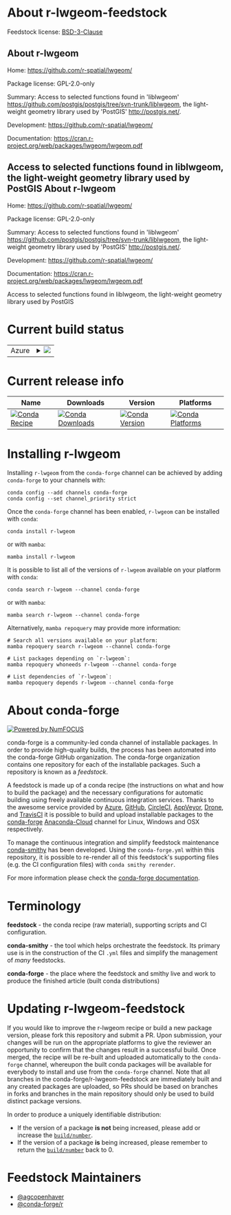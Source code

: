 About r-lwgeom-feedstock
========================

Feedstock license: [BSD-3-Clause](https://github.com/conda-forge/r-lwgeom-feedstock/blob/main/LICENSE.txt)

About r-lwgeom
--------------

Home: https://github.com/r-spatial/lwgeom/

Package license: GPL-2.0-only

Summary: Access to selected functions found in 'liblwgeom' <https://github.com/postgis/postgis/tree/svn-trunk/liblwgeom>, the light-weight geometry library used by 'PostGIS' <http://postgis.net/>.

Development: https://github.com/r-spatial/lwgeom/

Documentation: https://cran.r-project.org/web/packages/lwgeom/lwgeom.pdf

Access to selected functions found in liblwgeom, the light-weight geometry library used by PostGIS
About r-lwgeom
--------------

Home: https://github.com/r-spatial/lwgeom/

Package license: GPL-2.0-only

Summary: Access to selected functions found in 'liblwgeom' <https://github.com/postgis/postgis/tree/svn-trunk/liblwgeom>, the light-weight geometry library used by 'PostGIS' <http://postgis.net/>.

Development: https://github.com/r-spatial/lwgeom/

Documentation: https://cran.r-project.org/web/packages/lwgeom/lwgeom.pdf

Access to selected functions found in liblwgeom, the light-weight geometry library used by PostGIS

Current build status
====================


<table>
    
  <tr>
    <td>Azure</td>
    <td>
      <details>
        <summary>
          <a href="https://dev.azure.com/conda-forge/feedstock-builds/_build/latest?definitionId=7067&branchName=main">
            <img src="https://dev.azure.com/conda-forge/feedstock-builds/_apis/build/status/r-lwgeom-feedstock?branchName=main">
          </a>
        </summary>
        <table>
          <thead><tr><th>Variant</th><th>Status</th></tr></thead>
          <tbody><tr>
              <td>linux_64_r_base4.2</td>
              <td>
                <a href="https://dev.azure.com/conda-forge/feedstock-builds/_build/latest?definitionId=7067&branchName=main">
                  <img src="https://dev.azure.com/conda-forge/feedstock-builds/_apis/build/status/r-lwgeom-feedstock?branchName=main&jobName=linux&configuration=linux%20linux_64_r_base4.2" alt="variant">
                </a>
              </td>
            </tr><tr>
              <td>linux_64_r_base4.3</td>
              <td>
                <a href="https://dev.azure.com/conda-forge/feedstock-builds/_build/latest?definitionId=7067&branchName=main">
                  <img src="https://dev.azure.com/conda-forge/feedstock-builds/_apis/build/status/r-lwgeom-feedstock?branchName=main&jobName=linux&configuration=linux%20linux_64_r_base4.3" alt="variant">
                </a>
              </td>
            </tr><tr>
              <td>osx_64_r_base4.2</td>
              <td>
                <a href="https://dev.azure.com/conda-forge/feedstock-builds/_build/latest?definitionId=7067&branchName=main">
                  <img src="https://dev.azure.com/conda-forge/feedstock-builds/_apis/build/status/r-lwgeom-feedstock?branchName=main&jobName=osx&configuration=osx%20osx_64_r_base4.2" alt="variant">
                </a>
              </td>
            </tr><tr>
              <td>osx_64_r_base4.3</td>
              <td>
                <a href="https://dev.azure.com/conda-forge/feedstock-builds/_build/latest?definitionId=7067&branchName=main">
                  <img src="https://dev.azure.com/conda-forge/feedstock-builds/_apis/build/status/r-lwgeom-feedstock?branchName=main&jobName=osx&configuration=osx%20osx_64_r_base4.3" alt="variant">
                </a>
              </td>
            </tr><tr>
              <td>win_64</td>
              <td>
                <a href="https://dev.azure.com/conda-forge/feedstock-builds/_build/latest?definitionId=7067&branchName=main">
                  <img src="https://dev.azure.com/conda-forge/feedstock-builds/_apis/build/status/r-lwgeom-feedstock?branchName=main&jobName=win&configuration=win%20win_64_" alt="variant">
                </a>
              </td>
            </tr>
          </tbody>
        </table>
      </details>
    </td>
  </tr>
</table>

Current release info
====================

| Name | Downloads | Version | Platforms |
| --- | --- | --- | --- |
| [![Conda Recipe](https://img.shields.io/badge/recipe-r--lwgeom-green.svg)](https://anaconda.org/conda-forge/r-lwgeom) | [![Conda Downloads](https://img.shields.io/conda/dn/conda-forge/r-lwgeom.svg)](https://anaconda.org/conda-forge/r-lwgeom) | [![Conda Version](https://img.shields.io/conda/vn/conda-forge/r-lwgeom.svg)](https://anaconda.org/conda-forge/r-lwgeom) | [![Conda Platforms](https://img.shields.io/conda/pn/conda-forge/r-lwgeom.svg)](https://anaconda.org/conda-forge/r-lwgeom) |

Installing r-lwgeom
===================

Installing `r-lwgeom` from the `conda-forge` channel can be achieved by adding `conda-forge` to your channels with:

```
conda config --add channels conda-forge
conda config --set channel_priority strict
```

Once the `conda-forge` channel has been enabled, `r-lwgeom` can be installed with `conda`:

```
conda install r-lwgeom
```

or with `mamba`:

```
mamba install r-lwgeom
```

It is possible to list all of the versions of `r-lwgeom` available on your platform with `conda`:

```
conda search r-lwgeom --channel conda-forge
```

or with `mamba`:

```
mamba search r-lwgeom --channel conda-forge
```

Alternatively, `mamba repoquery` may provide more information:

```
# Search all versions available on your platform:
mamba repoquery search r-lwgeom --channel conda-forge

# List packages depending on `r-lwgeom`:
mamba repoquery whoneeds r-lwgeom --channel conda-forge

# List dependencies of `r-lwgeom`:
mamba repoquery depends r-lwgeom --channel conda-forge
```


About conda-forge
=================

[![Powered by
NumFOCUS](https://img.shields.io/badge/powered%20by-NumFOCUS-orange.svg?style=flat&colorA=E1523D&colorB=007D8A)](https://numfocus.org)

conda-forge is a community-led conda channel of installable packages.
In order to provide high-quality builds, the process has been automated into the
conda-forge GitHub organization. The conda-forge organization contains one repository
for each of the installable packages. Such a repository is known as a *feedstock*.

A feedstock is made up of a conda recipe (the instructions on what and how to build
the package) and the necessary configurations for automatic building using freely
available continuous integration services. Thanks to the awesome service provided by
[Azure](https://azure.microsoft.com/en-us/services/devops/), [GitHub](https://github.com/),
[CircleCI](https://circleci.com/), [AppVeyor](https://www.appveyor.com/),
[Drone](https://cloud.drone.io/welcome), and [TravisCI](https://travis-ci.com/)
it is possible to build and upload installable packages to the
[conda-forge](https://anaconda.org/conda-forge) [Anaconda-Cloud](https://anaconda.org/)
channel for Linux, Windows and OSX respectively.

To manage the continuous integration and simplify feedstock maintenance
[conda-smithy](https://github.com/conda-forge/conda-smithy) has been developed.
Using the ``conda-forge.yml`` within this repository, it is possible to re-render all of
this feedstock's supporting files (e.g. the CI configuration files) with ``conda smithy rerender``.

For more information please check the [conda-forge documentation](https://conda-forge.org/docs/).

Terminology
===========

**feedstock** - the conda recipe (raw material), supporting scripts and CI configuration.

**conda-smithy** - the tool which helps orchestrate the feedstock.
                   Its primary use is in the construction of the CI ``.yml`` files
                   and simplify the management of *many* feedstocks.

**conda-forge** - the place where the feedstock and smithy live and work to
                  produce the finished article (built conda distributions)


Updating r-lwgeom-feedstock
===========================

If you would like to improve the r-lwgeom recipe or build a new
package version, please fork this repository and submit a PR. Upon submission,
your changes will be run on the appropriate platforms to give the reviewer an
opportunity to confirm that the changes result in a successful build. Once
merged, the recipe will be re-built and uploaded automatically to the
`conda-forge` channel, whereupon the built conda packages will be available for
everybody to install and use from the `conda-forge` channel.
Note that all branches in the conda-forge/r-lwgeom-feedstock are
immediately built and any created packages are uploaded, so PRs should be based
on branches in forks and branches in the main repository should only be used to
build distinct package versions.

In order to produce a uniquely identifiable distribution:
 * If the version of a package **is not** being increased, please add or increase
   the [``build/number``](https://docs.conda.io/projects/conda-build/en/latest/resources/define-metadata.html#build-number-and-string).
 * If the version of a package **is** being increased, please remember to return
   the [``build/number``](https://docs.conda.io/projects/conda-build/en/latest/resources/define-metadata.html#build-number-and-string)
   back to 0.

Feedstock Maintainers
=====================

* [@agcopenhaver](https://github.com/agcopenhaver/)
* [@conda-forge/r](https://github.com/conda-forge/r/)

